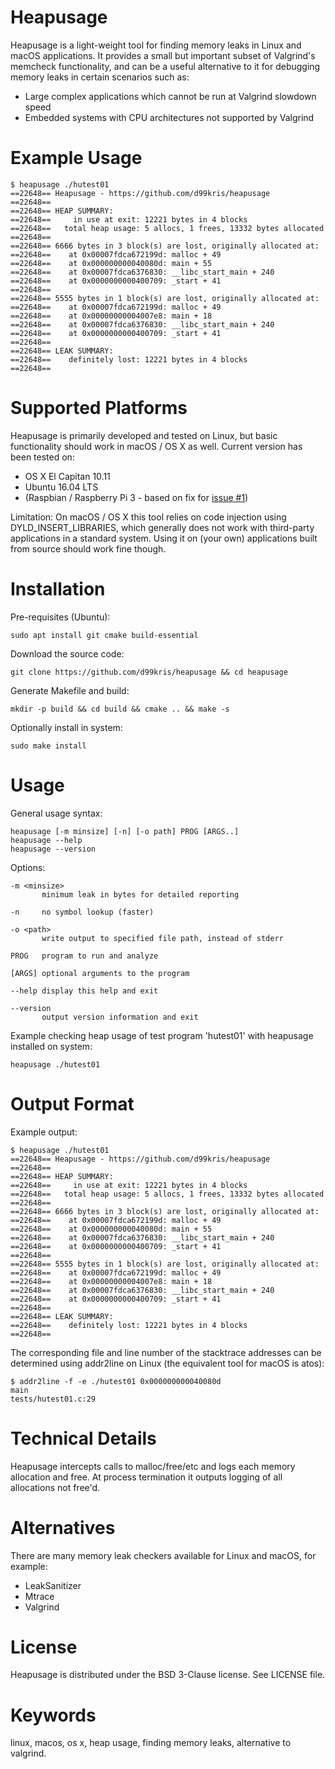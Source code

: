 Heapusage
=========
Heapusage is a light-weight tool for finding memory leaks in Linux and macOS applications. It provides
a small but important subset of Valgrind's memcheck functionality, and can be a useful alternative to
it for debugging memory leaks in certain scenarios such as:
- Large complex applications which cannot be run at Valgrind slowdown speed
- Embedded systems with CPU architectures not supported by Valgrind

Example Usage
=============

    $ heapusage ./hutest01
    ==22648== Heapusage - https://github.com/d99kris/heapusage
    ==22648== 
    ==22648== HEAP SUMMARY:
    ==22648==     in use at exit: 12221 bytes in 4 blocks
    ==22648==   total heap usage: 5 allocs, 1 frees, 13332 bytes allocated
    ==22648== 
    ==22648== 6666 bytes in 3 block(s) are lost, originally allocated at:
    ==22648==    at 0x00007fdca672199d: malloc + 49
    ==22648==    at 0x000000000040080d: main + 55
    ==22648==    at 0x00007fdca6376830: __libc_start_main + 240
    ==22648==    at 0x0000000000400709: _start + 41
    ==22648== 
    ==22648== 5555 bytes in 1 block(s) are lost, originally allocated at:
    ==22648==    at 0x00007fdca672199d: malloc + 49
    ==22648==    at 0x00000000004007e8: main + 18
    ==22648==    at 0x00007fdca6376830: __libc_start_main + 240
    ==22648==    at 0x0000000000400709: _start + 41
    ==22648== 
    ==22648== LEAK SUMMARY:
    ==22648==    definitely lost: 12221 bytes in 4 blocks
    ==22648== 

Supported Platforms
===================
Heapusage is primarily developed and tested on Linux, but basic
functionality should work in macOS / OS X as well. Current version has been tested on:
- OS X El Capitan 10.11
- Ubuntu 16.04 LTS
- (Raspbian / Raspberry Pi 3 - based on fix for [issue #1](https://github.com/d99kris/heapusage/issues/1))

Limitation: On macOS / OS X this tool relies on code injection using DYLD_INSERT_LIBRARIES,
which generally does not work with third-party applications in a standard system. Using it on
(your own) applications built from source should work fine though.

Installation
============
Pre-requisites (Ubuntu):

    sudo apt install git cmake build-essential

Download the source code:

    git clone https://github.com/d99kris/heapusage && cd heapusage

Generate Makefile and build:

    mkdir -p build && cd build && cmake .. && make -s

Optionally install in system:

    sudo make install

Usage
=====

General usage syntax:

    heapusage [-m minsize] [-n] [-o path] PROG [ARGS..]
    heapusage --help
    heapusage --version

Options:

    -m <minsize>
           minimum leak in bytes for detailed reporting

    -n     no symbol lookup (faster)

    -o <path>
           write output to specified file path, instead of stderr

    PROG   program to run and analyze

    [ARGS] optional arguments to the program

    --help display this help and exit

    --version
           output version information and exit

Example checking heap usage of test program 'hutest01' with heapusage installed on system:

    heapusage ./hutest01

Output Format
=============
Example output:

    $ heapusage ./hutest01
    ==22648== Heapusage - https://github.com/d99kris/heapusage
    ==22648== 
    ==22648== HEAP SUMMARY:
    ==22648==     in use at exit: 12221 bytes in 4 blocks
    ==22648==   total heap usage: 5 allocs, 1 frees, 13332 bytes allocated
    ==22648== 
    ==22648== 6666 bytes in 3 block(s) are lost, originally allocated at:
    ==22648==    at 0x00007fdca672199d: malloc + 49
    ==22648==    at 0x000000000040080d: main + 55
    ==22648==    at 0x00007fdca6376830: __libc_start_main + 240
    ==22648==    at 0x0000000000400709: _start + 41
    ==22648== 
    ==22648== 5555 bytes in 1 block(s) are lost, originally allocated at:
    ==22648==    at 0x00007fdca672199d: malloc + 49
    ==22648==    at 0x00000000004007e8: main + 18
    ==22648==    at 0x00007fdca6376830: __libc_start_main + 240
    ==22648==    at 0x0000000000400709: _start + 41
    ==22648== 
    ==22648== LEAK SUMMARY:
    ==22648==    definitely lost: 12221 bytes in 4 blocks
    ==22648== 

The corresponding file and line number of the stacktrace addresses can be determined
using addr2line on Linux (the equivalent tool for macOS is atos):

    $ addr2line -f -e ./hutest01 0x000000000040080d
    main
    tests/hutest01.c:29

Technical Details
=================
Heapusage intercepts calls to malloc/free/etc and logs each memory allocation and free. At
process termination it outputs logging of all allocations not free'd.

Alternatives
============
There are many memory leak checkers available for Linux and macOS, for example:
- LeakSanitizer
- Mtrace
- Valgrind

License
=======
Heapusage is distributed under the BSD 3-Clause license. See LICENSE file.

Keywords
========
linux, macos, os x, heap usage, finding memory leaks, alternative to valgrind.

